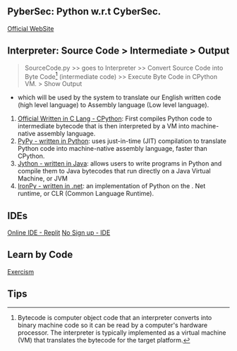 ## PyberSec: Python w.r.t CyberSec.
[Official WebSite](https://www.python.org/)

## Interpreter: Source Code > Intermediate > Output
> SourceCode.py >> goes to Interpreter >> Convert Source Code into Byte Code[^1] (intermediate code) >> Execute Byte Code in CPython VM. > Show Output
- which will be used by the system to translate our English written code (high level language) to Assembly language (Low level language).

1. [Official Written in C Lang - CPython](https://cython.org/): First compiles Python code to intermediate bytecode that is then interpreted by a VM into machine-native assembly language.
2. [PyPy - written in Python](https://www.pypy.org/): uses just-in-time (JIT) compilation to translate Python code into machine-native assembly language, faster than CPython.
3. [Jython - written in Java](https://www.jython.org/): allows users to write programs in Python and compile them to Java bytecodes that run directly on a Java Virtual Machine, or JVM
4. [IronPy - written in .net](https://ironpython.net/): an implementation of Python on the . Net runtime, or CLR (Common Language Runtime).

## IDEs
[Online IDE - Replit](https://replit.com/)
[No Sign up - IDE](https://glot.io/)

## Learn by Code
[Exercism](https://exercism.org/dashboard)

## Tips




[^1]:Bytecode is computer object code that an interpreter converts into binary machine code so it can be read by a computer's hardware processor. The interpreter is typically implemented as a virtual machine (VM) that translates the bytecode for the target platform.

